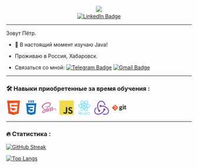 <div id="header" align="center">
  <img src="https://media.giphy.com/media/ES9cAJlcxblRESzOH1/giphy.gif" width="100"/>
  
  <div id="badges">
  <a href="https://www.linkedin.com/in/petr-khloptsev-2342031b0?lipi=urn%3Ali%3Apage%3Ad_flagship3_profile_view_base_contact_details%3BE33fwQY0RkmmwuqNCyEoCQ%3D%3D">
    <img src="https://img.shields.io/badge/LinkedIn-blue?style=for-the-badge&logo=linkedin&logoColor=white" alt="LinkedIn Badge"/>
  </a>
</div>
  <!--
  <div><img src="https://komarev.com/ghpvc/?username=khloptsevps&style=flat-square&color=blue" alt=""/></div>
-->
</div>  

---
<!--
### :man_technologist: Обо мне :
Меня зовут Пётр, фронтенд разработчик на React.
  - Прошел обучение в школе программирования [Хекслет](https://ru.hexlet.io) 
  - По ходу обучения закончил 4 учебных проекта:
    - [Игры разума](https://github.com/khloptsevps/brain-games)
    - [Вычислитель отличий](https://github.com/khloptsevps/gendiff-hr)
    - [RSS агрегатор](https://github.com/khloptsevps/rss-reader)
    - [Командный чат (аналог Slack-чата, очень упрощенная версия)](https://github.com/khloptsevps/slack-chat)
  -->
  Зовут Пётр.
  <!-- - Нахожусь в поиске стажировки или работы. ( Любой формат: гибридный/удаленный/офис) -->
  - 🌱 В настоящий момент изучаю Java!

  - Проживаю в Россия, Хабаровск.  
  - Связаться со мной: [![Telegram Badge](https://img.shields.io/badge/-t.me/khloptsevps-blue?style=flat&logo=telegram&logoColor=white)](https://t.me/khloptsevps) [![Gmail Badge](https://img.shields.io/badge/-gmail-red?style=flat&logo=gmail&logoColor=white)](mailto:p.khloptsev@gmail.com)
 
---

### :hammer_and_wrench: Навыки приобретенные за время обучения :  
<div>
  <img src="https://github.com/devicons/devicon/blob/master/icons/html5/html5-original.svg" title="HTML5" alt="HTML" width="40" height="40"/>&nbsp;
  <img src="https://github.com/devicons/devicon/blob/master/icons/css3/css3-plain-wordmark.svg"  title="CSS3" alt="CSS" width="40" height="40"/>&nbsp;
  <img src="https://github.com/devicons/devicon/blob/master/icons/sass/sass-original.svg" title="SASS" alt="Sass" width="40" height="40"/>&nbsp;
  <img src="https://github.com/devicons/devicon/blob/master/icons/javascript/javascript-original.svg" title="JavaScript" alt="JavaScript" width="40" height="40"/>&nbsp;
  <img src="https://github.com/devicons/devicon/blob/master/icons/react/react-original-wordmark.svg" title="React" alt="React" width="40" height="40"/>&nbsp;
  <img src="https://github.com/devicons/devicon/blob/master/icons/redux/redux-original.svg" title="Redux" alt="Redux " width="40" height="40"/>&nbsp;
  <img src="https://github.com/devicons/devicon/blob/master/icons/git/git-original-wordmark.svg" title="Git" **alt="Git" width="40" height="40"/>
</div>  

---

### :fire: Статистика :
[![GitHub Streak](http://github-readme-streak-stats.herokuapp.com?user=khloptsevps&theme=dark&locale=ru)](https://git.io/streak-stats)

[![Top Langs](https://github-readme-stats.vercel.app/api/top-langs/?username=khloptsevps&layout=compact&theme=vision-friendly-dark)](https://github.com/anuraghazra/github-readme-stats)
<!--
**khloptsevps/khloptsevps** is a ✨ _special_ ✨ repository because its `README.md` (this file) appears on your GitHub profile.
### Hi there 👋
Here are some ideas to get you started:

- 🔭 I’m currently working on ...
- 🌱 I’m currently learning ...
- 👯 I’m looking to collaborate on ...
- 🤔 I’m looking for help with ...
- 💬 Ask me about ...
- 📫 How to reach me: ...
- 😄 Pronouns: ...
- ⚡ Fun fact: ...
-->
